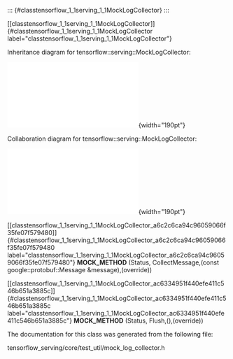::: {#classtensorflow_1_1serving_1_1MockLogCollector}
:::

[\[classtensorflow\_1\_1serving\_1\_1MockLogCollector\]]{#classtensorflow_1_1serving_1_1MockLogCollector
label="classtensorflow_1_1serving_1_1MockLogCollector"}

Inheritance diagram for tensorflow::serving::MockLogCollector:

![image](classtensorflow_1_1serving_1_1MockLogCollector__inherit__graph.pdf){width="190pt"}

Collaboration diagram for tensorflow::serving::MockLogCollector:

![image](classtensorflow_1_1serving_1_1MockLogCollector__coll__graph.pdf){width="190pt"}

[\[classtensorflow\_1\_1serving\_1\_1MockLogCollector\_a6c2c6ca94c96059066f35fe07f579480\]]{#classtensorflow_1_1serving_1_1MockLogCollector_a6c2c6ca94c96059066f35fe07f579480
label="classtensorflow_1_1serving_1_1MockLogCollector_a6c2c6ca94c96059066f35fe07f579480"}
**MOCK\_METHOD** (Status, CollectMessage,(const
google::protobuf::Message &message),(override))

[\[classtensorflow\_1\_1serving\_1\_1MockLogCollector\_ac6334951f440efe411c546b651a3885c\]]{#classtensorflow_1_1serving_1_1MockLogCollector_ac6334951f440efe411c546b651a3885c
label="classtensorflow_1_1serving_1_1MockLogCollector_ac6334951f440efe411c546b651a3885c"}
**MOCK\_METHOD** (Status, Flush,(),(override))

The documentation for this class was generated from the following file:

tensorflow\_serving/core/test\_util/mock\_log\_collector.h
